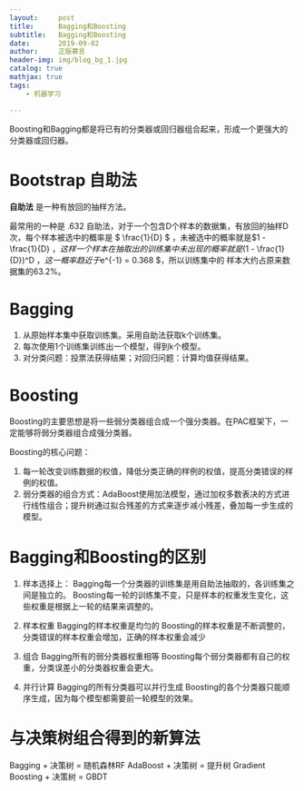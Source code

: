 ```yaml
---
layout:     post
title:      Bagging和Boosting
subtitle:   Bagging和Boosting
date:       2019-09-02
author:     正版慕言
header-img: img/blog_bg_1.jpg
catalog: true
mathjax: true
tags:
    - 机器学习

---
```


Boosting和Bagging都是将已有的分类器或回归器组合起来，形成一个更强大的分类器或回归器。

# Bootstrap 自助法

**自助法** 是一种有放回的抽样方法。

最常用的一种是 .632 自助法，对于一个包含D个样本的数据集，有放回的抽样D次，每个样本被选中的概率是 $ \frac{1}{D} $ ，未被选中的概率就是$1 - \frac{1}{D} $，这样一个样本在抽取出的训练集中未出现的概率就是$(1 - \frac{1}{D})^D $，这一概率趋近于$e^{-1} = 0.368 $，所以训练集中的 样本大约占原来数据集的63.2%。

# Bagging

1. 从原始样本集中获取训练集。采用自助法获取k个训练集。
2. 每次使用1个训练集训练出一个模型，得到k个模型。
3. 对分类问题：投票法获得结果；对回归问题：计算均值获得结果。

# Boosting

Boosting的主要思想是将一些弱分类器组合成一个强分类器。在PAC框架下，一定能够将弱分类器组合成强分类器。

Boosting的核心问题：

1. 每一轮改变训练数据的权值，降低分类正确的样例的权值，提高分类错误的样例的权值。
2. 弱分类器的组合方式：AdaBoost使用加法模型，通过加权多数表决的方式进行线性组合；提升树通过拟合残差的方式来逐步减小残差，叠加每一步生成的模型。

# Bagging和Boosting的区别

1. 样本选择上：
Bagging每一个分类器的训练集是用自助法抽取的，各训练集之间是独立的。
Boosting每一轮的训练集不变，只是样本的权重发生变化，这些权重是根据上一轮的结果来调整的。

2. 样本权重
Bagging的样本权重是均匀的
Boosting的样本权重是不断调整的，分类错误的样本权重会增加，正确的样本权重会减少

3. 组合
Bagging所有的弱分类器权重相等
Boosting每个弱分类器都有自己的权重，分类误差小的分类器权重会更大。

4. 并行计算
Bagging的所有分类器可以并行生成
Boosting的各个分类器只能顺序生成，因为每个模型都需要前一轮模型的效果。

# 与决策树组合得到的新算法

Bagging + 决策树 = 随机森林RF
AdaBoost + 决策树 = 提升树
Gradient Boosting + 决策树 = GBDT